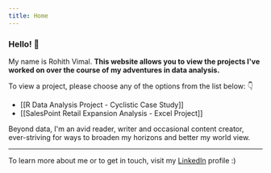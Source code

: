 ```yaml
---
title: Home
---
```

### Hello! 👋

My name is Rohith Vimal.
**This website allows you to view the projects I've worked on over the course of my adventures in data analysis.**

To view a project, please choose any of the options from the list below: 👇

- [[R Data Analysis Project - Cyclistic Case Study]]
- [[SalesPoint Retail Expansion Analysis - Excel Project]]
  
Beyond data, I'm an avid reader, writer and occasional content creator, ever-striving for ways to broaden my horizons and better my world view.

---
 
 To learn more about me or to get in touch, visit my [LinkedIn](https://www.linkedin.com/in/rohith-vim/) profile :)
